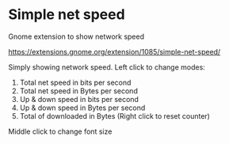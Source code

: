 # Simple net speed 
Gnome extension to show network speed

https://extensions.gnome.org/extension/1085/simple-net-speed/

Simply showing network speed. Left click to change modes:

1. Total net speed in bits per second
1. Total net speed in Bytes per second
1. Up & down speed in bits per second
1. Up & down speed in Bytes per second
1. Total of downloaded in Bytes (Right click to reset counter)

Middle click to change font size
